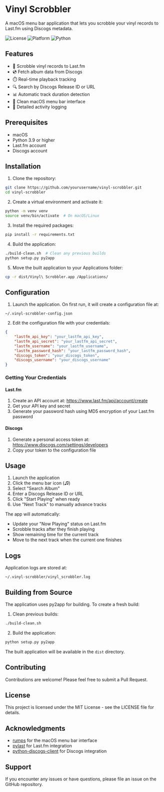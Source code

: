 # Vinyl Scrobbler

A macOS menu bar application that lets you scrobble your vinyl records to Last.fm using Discogs metadata.

![License](https://img.shields.io/badge/license-MIT-blue.svg)
![Platform](https://img.shields.io/badge/platform-macOS-lightgrey.svg)
![Python](https://img.shields.io/badge/python-%3E%3D3.9-green.svg)

## Features

- 🎵 Scrobble vinyl records to Last.fm
- 💿 Fetch album data from Discogs
- ⏱️ Real-time playback tracking
- 🔍 Search by Discogs Release ID or URL
- 📊 Automatic track duration detection
- 🎨 Clean macOS menu bar interface
- 📝 Detailed activity logging

## Prerequisites

- macOS
- Python 3.9 or higher
- Last.fm account
- Discogs account

## Installation

1. Clone the repository:
```bash
git clone https://github.com/yourusername/vinyl-scrobbler.git
cd vinyl-scrobbler
```

2. Create a virtual environment and activate it:
```bash
python -m venv venv
source venv/bin/activate  # On macOS/Linux
```

3. Install the required packages:
```bash
pip install -r requirements.txt
```

4. Build the application:
```bash
./build-clean.sh  # Clean any previous builds
python setup.py py2app
```

5. Move the built application to your Applications folder:
```bash
cp -r dist/Vinyl\ Scrobbler.app /Applications/
```

## Configuration

1. Launch the application. On first run, it will create a configuration file at:
```
~/.vinyl-scrobbler-config.json
```

2. Edit the configuration file with your credentials:
```json
{
    "lastfm_api_key": "your_lastfm_api_key",
    "lastfm_api_secret": "your_lastfm_api_secret",
    "lastfm_username": "your_lastfm_username",
    "lastfm_password_hash": "your_lastfm_password_hash",
    "discogs_token": "your_discogs_token",
    "discogs_username": "your_discogs_username"
}
```

### Getting Your Credentials

#### Last.fm
1. Create an API account at: https://www.last.fm/api/account/create
2. Get your API key and secret
3. Generate your password hash using MD5 encryption of your Last.fm password

#### Discogs
1. Generate a personal access token at: https://www.discogs.com/settings/developers
2. Copy your token to the configuration file

## Usage

1. Launch the application
2. Click the menu bar icon (♫)
3. Select "Search Album"
4. Enter a Discogs Release ID or URL
5. Click "Start Playing" when ready
6. Use "Next Track" to manually advance tracks

The app will automatically:
- Update your "Now Playing" status on Last.fm
- Scrobble tracks after they finish playing
- Show remaining time for the current track
- Move to the next track when the current one finishes

## Logs

Application logs are stored at:
```
~/.vinyl-scrobbler/vinyl_scrobbler.log
```

## Building from Source

The application uses py2app for building. To create a fresh build:

1. Clean previous builds:
```bash
./build-clean.sh
```

2. Build the application:
```bash
python setup.py py2app
```

The built application will be available in the `dist` directory.

## Contributing

Contributions are welcome! Please feel free to submit a Pull Request.

## License

This project is licensed under the MIT License - see the LICENSE file for details.

## Acknowledgments

- [rumps](https://github.com/jaredks/rumps) for the macOS menu bar interface
- [pylast](https://github.com/pylast/pylast) for Last.fm integration
- [python-discogs-client](https://github.com/discogs/discogs_client) for Discogs integration

## Support

If you encounter any issues or have questions, please file an issue on the GitHub repository.